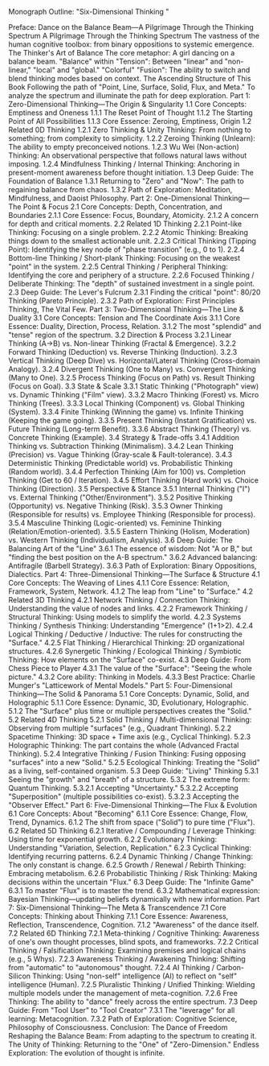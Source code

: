 Monograph Outline: "Six-Dimensional Thinking "


Preface: Dance on the Balance Beam—A Pilgrimage Through the Thinking Spectrum
A Pilgrimage Through the Thinking Spectrum
The vastness of the human cognitive toolbox: from binary oppositions to systemic emergence.
The Thinker's Art of Balance
The core metaphor: A girl dancing on a balance beam.
"Balance" within "Tension": Between "linear" and "non-linear," "local" and "global."
"Colorful" "Fusion": The ability to switch and blend thinking modes based on context.
The Ascending Structure of This Book
Following the path of "Point, Line, Surface, Solid, Flux, and Meta."
To analyze the spectrum and illuminate the path for deep exploration.
Part 1: Zero-Dimensional Thinking—The Origin & Singularity
1.1 Core Concepts: Emptiness and Oneness
1.1.1 The Reset Point of Thought
1.1.2 The Starting Point of All Possibilities
1.1.3 Core Essence: Zeroing, Emptiness, Origin
1.2 Related 0D Thinking
1.2.1 Zero Thinking & Unity Thinking: From nothing to something; from complexity to simplicity.
1.2.2 Zeroing Thinking (Unlearn): The ability to empty preconceived notions.
1.2.3 Wu Wei (Non-action) Thinking: An observational perspective that follows natural laws without imposing.
1.2.4 Mindfulness Thinking / Internal Thinking: Anchoring in present-moment awareness before thought initiation.
1.3 Deep Guide: The Foundation of Balance
1.3.1 Returning to "Zero" and "Now": The path to regaining balance from chaos.
1.3.2 Path of Exploration: Meditation, Mindfulness, and Daoist Philosophy.
Part 2: One-Dimensional Thinking—The Point & Focus
2.1 Core Concepts: Depth, Concentration, and Boundaries
2.1.1 Core Essence: Focus, Boundary, Atomicity.
2.1.2 A concern for depth and critical moments.
2.2 Related 1D Thinking
2.2.1 Point-like Thinking: Focusing on a single problem.
2.2.2 Atomic Thinking: Breaking things down to the smallest actionable unit.
2.2.3 Critical Thinking (Tipping Point): Identifying the key node of "phase transition" (e.g., 0 to 1).
2.2.4 Bottom-line Thinking / Short-plank Thinking: Focusing on the weakest "point" in the system.
2.2.5 Central Thinking / Peripheral Thinking: Identifying the core and periphery of a structure.
2.2.6 Focused Thinking / Deliberate Thinking: The "depth" of sustained investment in a single point.
2.3 Deep Guide: The Lever's Fulcrum
2.3.1 Finding the critical "point": 80/20 Thinking (Pareto Principle).
2.3.2 Path of Exploration: First Principles Thinking, The Vital Few.
Part 3: Two-Dimensional Thinking—The Line & Duality
3.1 Core Concepts: Tension and The Coordinate Axis
3.1.1 Core Essence: Duality, Direction, Process, Relation.
3.1.2 The most "splendid" and "tense" region of the spectrum.
3.2 Direction & Process
3.2.1 Linear Thinking (A→B) vs. Non-linear Thinking (Fractal & Emergence).
3.2.2 Forward Thinking (Deduction) vs. Reverse Thinking (Induction).
3.2.3 Vertical Thinking (Deep Dive) vs. Horizontal/Lateral Thinking (Cross-domain Analogy).
3.2.4 Divergent Thinking (One to Many) vs. Convergent Thinking (Many to One).
3.2.5 Process Thinking (Focus on Path) vs. Result Thinking (Focus on Goal).
3.3 State & Scale
3.3.1 Static Thinking ("Photograph" view) vs. Dynamic Thinking ("Film" view).
3.3.2 Macro Thinking (Forest) vs. Micro Thinking (Trees).
3.3.3 Local Thinking (Component) vs. Global Thinking (System).
3.3.4 Finite Thinking (Winning the game) vs. Infinite Thinking (Keeping the game going).
3.3.5 Present Thinking (Instant Gratification) vs. Future Thinking (Long-term Benefit).
3.3.6 Abstract Thinking (Theory) vs. Concrete Thinking (Example).
3.4 Strategy & Trade-offs
3.4.1 Addition Thinking vs. Subtraction Thinking (Minimalism).
3.4.2 Lean Thinking (Precision) vs. Vague Thinking (Gray-scale & Fault-tolerance).
3.4.3 Deterministic Thinking (Predictable world) vs. Probabilistic Thinking (Random world).
3.4.4 Perfection Thinking (Aim for 100) vs. Completion Thinking (Get to 60 / Iteration).
3.4.5 Effort Thinking (Hard work) vs. Choice Thinking (Direction).
3.5 Perspective & Stance
3.5.1 Internal Thinking ("I") vs. External Thinking ("Other/Environment").
3.5.2 Positive Thinking (Opportunity) vs. Negative Thinking (Risk).
3.5.3 Owner Thinking (Responsible for results) vs. Employee Thinking (Responsible for process).
3.5.4 Masculine Thinking (Logic-oriented) vs. Feminine Thinking (Relation/Emotion-oriented).
3.5.5 Eastern Thinking (Holism, Moderation) vs. Western Thinking (Individualism, Analysis).
3.6 Deep Guide: The Balancing Art of the "Line"
3.6.1 The essence of wisdom: Not "A or B," but "finding the best position on the A-B spectrum."
3.6.2 Advanced balancing: Antifragile (Barbell Strategy).
3.6.3 Path of Exploration: Binary Oppositions, Dialectics.
Part 4: Three-Dimensional Thinking—The Surface & Structure
4.1 Core Concepts: The Weaving of Lines
4.1.1 Core Essence: Relation, Framework, System, Network.
4.1.2 The leap from "Line" to "Surface."
4.2 Related 3D Thinking
4.2.1 Network Thinking / Connection Thinking: Understanding the value of nodes and links.
4.2.2 Framework Thinking / Structural Thinking: Using models to simplify the world.
4.2.3 Systems Thinking / Synthesis Thinking: Understanding "Emergence" (1+1>2).
4.2.4 Logical Thinking / Deductive / Inductive: The rules for constructing the "Surface."
4.2.5 Flat Thinking / Hierarchical Thinking: 2D organizational structures.
4.2.6 Synergetic Thinking / Ecological Thinking / Symbiotic Thinking: How elements on the "Surface" co-exist.
4.3 Deep Guide: From Chess Piece to Player
4.3.1 The value of the "Surface": "Seeing the whole picture."
4.3.2 Core ability: Thinking in Models.
4.3.3 Best Practice: Charlie Munger's "Latticework of Mental Models."
Part 5: Four-Dimensional Thinking—The Solid & Panorama
5.1 Core Concepts: Dynamic, Solid, and Holographic
5.1.1 Core Essence: Dynamic, 3D, Evolutionary, Holographic.
5.1.2 The "Surface" plus time or multiple perspectives creates the "Solid."
5.2 Related 4D Thinking
5.2.1 Solid Thinking / Multi-dimensional Thinking: Observing from multiple "surfaces" (e.g., Quadrant Thinking).
5.2.2 Spacetime Thinking: 3D space + Time axis (e.g., Cyclical Thinking).
5.2.3 Holographic Thinking: The part contains the whole (Advanced Fractal Thinking).
5.2.4 Integrative Thinking / Fusion Thinking: Fusing opposing "surfaces" into a new "Solid."
5.2.5 Ecological Thinking: Treating the "Solid" as a living, self-contained organism.
5.3 Deep Guide: "Living" Thinking
5.3.1 Seeing the "growth" and "breath" of a structure.
5.3.2 The extreme form: Quantum Thinking.
5.3.2.1 Accepting "Uncertainty."
5.3.2.2 Accepting "Superposition" (multiple possibilities co-exist).
5.3.2.3 Accepting the "Observer Effect."
Part 6: Five-Dimensional Thinking—The Flux & Evolution
6.1 Core Concepts: About "Becoming"
6.1.1 Core Essence: Change, Flow, Trend, Dynamics.
6.1.2 The shift from space ("Solid") to pure time ("Flux").
6.2 Related 5D Thinking
6.2.1 Iterative / Compounding / Leverage Thinking: Using time for exponential growth.
6.2.2 Evolutionary Thinking: Understanding "Variation, Selection, Replication."
6.2.3 Cyclical Thinking: Identifying recurring patterns.
6.2.4 Dynamic Thinking / Change Thinking: The only constant is change.
6.2.5 Growth / Renewal / Rebirth Thinking: Embracing metabolism.
6.2.6 Probabilistic Thinking / Risk Thinking: Making decisions within the uncertain "Flux."
6.3 Deep Guide: The "Infinite Game"
6.3.1 To master "Flux" is to master the trend.
6.3.2 Mathematical expression: Bayesian Thinking—updating beliefs dynamically with new information.
Part 7: Six-Dimensional Thinking—The Meta & Transcendence
7.1 Core Concepts: Thinking about Thinking
7.1.1 Core Essence: Awareness, Reflection, Transcendence, Cognition.
7.1.2 "Awareness" of the dance itself.
7.2 Related 6D Thinking
7.2.1 Meta-thinking / Cognitive Thinking: Awareness of one's own thought processes, blind spots, and frameworks.
7.2.2 Critical Thinking / Falsification Thinking: Examining premises and logical chains (e.g., 5 Whys).
7.2.3 Awareness Thinking / Awakening Thinking: Shifting from "automatic" to "autonomous" thought.
7.2.4 AI Thinking / Carbon-Silicon Thinking: Using "non-self" intelligence (AI) to reflect on "self" intelligence (Human).
7.2.5 Pluralistic Thinking / Unified Thinking: Wielding multiple models under the management of meta-cognition.
7.2.6 Free Thinking: The ability to "dance" freely across the entire spectrum.
7.3 Deep Guide: From "Tool User" to "Tool Creator"
7.3.1 The "leverage" for all learning: Metacognition.
7.3.2 Path of Exploration: Cognitive Science, Philosophy of Consciousness.
Conclusion: The Dance of Freedom
Reshaping the Balance Beam: From adapting to the spectrum to creating it.
The Unity of Thinking: Returning to the "One" of "Zero-Dimension."
Endless Exploration: The evolution of thought is infinite.
